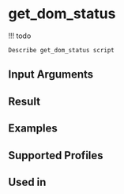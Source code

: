 

# get_dom_status

<!-- prettier-ignore -->
!!! todo

    Describe get_dom_status script

Input Arguments
---------------

Result
------

Examples
--------

Supported Profiles
------------------

Used in
-------
